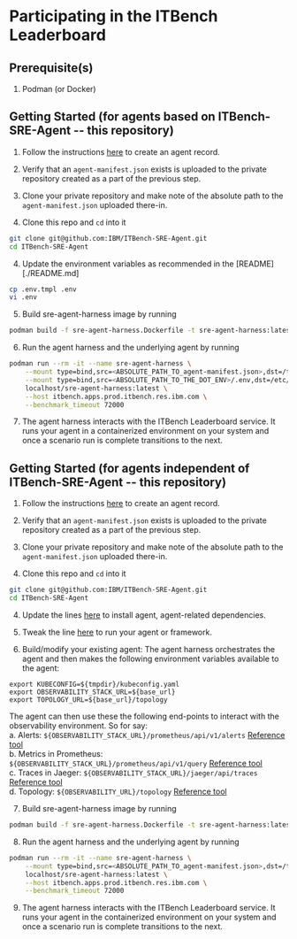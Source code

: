 # Participating in the ITBench Leaderboard

## Prerequisite(s)
1. Podman (or Docker)
   
## Getting Started (for agents based on ITBench-SRE-Agent -- this repository)
1. Follow the instructions [here](https://github.com/itbench-hub/ITBench/blob/main/docs/leaderboard.md) to create an agent record.

2. Verify that an `agent-manifest.json` exists is uploaded to the private repository created as a part of the previous step.

3. Clone your private repository and make note of the absolute path to the `agent-manifest.json` uploaded there-in.

3. Clone this repo and `cd` into it
```bash
git clone git@github.com:IBM/ITBench-SRE-Agent.git  
cd ITBench-SRE-Agent  
```  
  
4. Update the environment variables as recommended in the [README][./README.md]
```bash
cp .env.tmpl .env  
vi .env
```  
  
5. Build sre-agent-harness image by running
```bash
podman build -f sre-agent-harness.Dockerfile -t sre-agent-harness:latest .
```

6. Run the agent harness and the underlying agent by running
```bash
podman run --rm -it --name sre-agent-harness \
    --mount type=bind,src=<ABSOLUTE_PATH_TO_agent-manifest.json>,dst=/tmp/agent-manifest.json \
    --mount type=bind,src=<ABSOLUTE_PATH_TO_THE_DOT_ENV>/.env,dst=/etc/lumyn/.env \
    localhost/sre-agent-harness:latest \
    --host itbench.apps.prod.itbench.res.ibm.com \
    --benchmark_timeout 72000
```

7. The agent harness interacts with the ITBench Leaderboard service. It runs your agent in a containerized environment on your system and once a scenario run is complete transitions to the next.

## Getting Started (for agents independent of ITBench-SRE-Agent -- this repository)

1. Follow the instructions [here](https://github.com/itbench-hub/ITBench/blob/main/docs/leaderboard.md) to create an agent record.

2. Verify that an `agent-manifest.json` exists is uploaded to the private repository created as a part of the previous step.

3. Clone your private repository and make note of the absolute path to the `agent-manifest.json` uploaded there-in.

3. Clone this repo and `cd` into it
```bash
git clone git@github.com:IBM/ITBench-SRE-Agent.git  
cd ITBench-SRE-Agent  
```

4. Update the lines [here](https://github.com/itbench-hub/ITBench-SRE-Agent/blob/main/sre-agent-harness.Dockerfile#L15-L18) to install agent, agent-related dependencies.

5. Tweak the line [here](https://github.com/itbench-hub/ITBench-SRE-Agent/blob/main/agent-harness-sre.yaml#L27) to run your agent or framework.

6. Build/modify your existing agent: The agent harness orchestrates the agent and then makes the following environment variables available to the agent:
```
export KUBECONFIG=${tmpdir}/kubeconfig.yaml
export OBSERVABILITY_STACK_URL=${base_url}
export TOPOLOGY_URL=${base_url}/topology
```
The agent can then use these the following end-points to interact with the observability environment. So for say:  
a. Alerts: `${OBSERVABILITY_STACK_URL}/prometheus/api/v1/alerts` [Reference tool](https://github.com/itbench-hub/ITBench-SRE-Agent/blob/main/src/lumyn/tools/observability_stack/get_alerts.py)  
b. Metrics in Prometheus: `${OBSERVABILITY_STACK_URL}/prometheus/api/v1/query` [Reference tool](https://github.com/itbench-hub/ITBench-SRE-Agent/blob/main/src/lumyn/tools/observability_stack/nl2metrics.py)  
c. Traces in Jaeger: `${OBSERVABILITY_STACK_URL}/jaeger/api/traces` [Reference tool](https://github.com/itbench-hub/ITBench-SRE-Agent/blob/main/src/lumyn/tools/observability_stack/nl2traces.py)  
d. Topology: `${OBSERVABILITY_URL}/topology` [Reference tool](https://github.com/itbench-hub/ITBench-SRE-Agent/blob/main/src/lumyn/tools/observability_stack/get_topology_nodes.py)  

7. Build sre-agent-harness image by running
```bash
podman build -f sre-agent-harness.Dockerfile -t sre-agent-harness:latest .
```

8. Run the agent harness and the underlying agent by running
```bash
podman run --rm -it --name sre-agent-harness \
    --mount type=bind,src=<ABSOLUTE_PATH_TO_agent-manifest.json>,dst=/tmp/agent-manifest.json \
    localhost/sre-agent-harness:latest \
    --host itbench.apps.prod.itbench.res.ibm.com \
    --benchmark_timeout 72000
```

9. The agent harness interacts with the ITBench Leaderboard service. It runs your agent in the containerized environment on your system and once a scenario run is complete transitions to the next.
